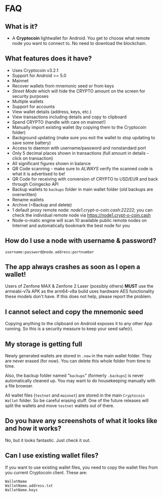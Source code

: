 # FAQ

## What is it?
- A **Cryptocoin** lightwallet for Android. You get to choose what remote node you want to connect to. No need to download the blockchain.

## What features does it have?

- Uses Cryptocoin v3.2.1
- Support for Android >= 5.0
- Mainnet
- Recover wallets from mnemonic seed or from keys
- *Street Mode* which will hide the CRYPTO amount on the screen for security purposes
- Multiple wallets
- Support for accounts
- View wallet details (address, keys, etc.)
- View transactions including details and copy to clipboard
- Spend CRYPTO (handle with care on mainnet!)
- Manually import existing wallet (by copying them to the Cryptocoin folder)
- Background updating (make sure you exit the wallet to stop updating to save some battery)
- Access to daemon with username/password and nonstandard port
- Only 5 decimal places shown in transactions (full amount in details - click on transaction)
- All significant figures shown in balance
- QR Code scanning - make sure to *ALWAYS* verify the scanned code is what it is advertised to be!
- QR Code for receiving with conversion of CRYPTO to USD/EUR and back through Coingecko API
- Backup wallets to `backups` folder in main wallet folder (old backups are overwritten)
- Rename wallets
- Archive (=Backup and delete)
- 1 default proxy remote node: *node1.crypt-o-coin.cash:22222*; you can check the individual remote node via https://node1.crypt-o-coin.cash
- Node-o-matic engine will scan 10 available public remote nodes on Internet and automatically bookmark the best node for you

## How do I use a node with username & password?
```username:password@node.address:portnumber```

## The app always crashes as soon as I open a wallet!
Users of Zenfone MAX & Zenfone 2 Laser (possibly others) **MUST** use the armeabi-v7a APK as the arm64-v8a build uses hardware AES
functionality these models don't have. If this does not help, please report the problem.

## I cannot select and copy the mnemonic seed
Copying anything to the clipboard on Android exposes it to any other App running. So this
is a security measure to keep your seed safe(r). 

## My storage is getting full
Newly generated wallets are stored in `.new` in the main wallet folder.
They are never erased (for now). You can delete this whole folder from time to time.

Also, the backup folder named "`backups`" (formerly `.backups`) is never automatically cleaned up.
You may want to do housekeeping manually with a file browser.

All wallet files (`testnet` and `mainnet`) are stored in the main `Cryptocoin Wallet` folder.
So be careful erasing stuff. One of the future releases will split the wallets and move `testnet`
 wallets out of there.

## Do you have any screenshots of what it looks like and how it works?
No, but it looks fantastic. Just check it out.

## Can I use existing wallet files?

If you want to use existing wallet files, you need to copy the wallet files from you current Cryptocoin client. These are:
```
WalletName
WalletName.address.txt
WalletName.keys
```
